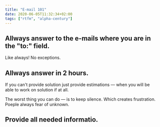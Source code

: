 ```yaml
---
title: "E-mail 101"
date: 2020-06-05T11:32:34+02:00
tags: ["rtfm", "alpha-century"]
---
```


## Allways answer to the e-mails where you are in the "to:" field.

Like always! No exceptions.

## Allways answer in 2 hours. 

If you can't provide solution just provide estimations — when you will be able to work on solution if at all. 

The worst thing you can do — is to keep silence. Which creates frustration. Poeple always fear of unknown.

## Provide all needed informatio.

